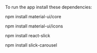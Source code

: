To run the app install these dependencies:


npm install material-ui/core


npm install material-ui/icons


npm install react-slick


npm install slick-carousel
